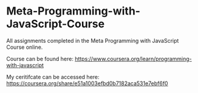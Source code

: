 # Meta-Programming-with-JavaScript-Course
All assignments completed in the Meta Programming with JavaScript Course online. 

Course can be found here:  https://www.coursera.org/learn/programming-with-javascript

My ceritifcate can be accessed here: https://coursera.org/share/e51a1003efbd0b7182aca531e7ebf6f0

